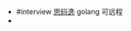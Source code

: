 - #interview [思码逸](https://merico.jobs.feishu.cn/index/position/7077448139196696863/detail) golang 可远程
-